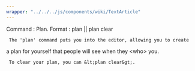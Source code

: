 ```yaml
---
wrapper: "../../../js/components/wiki/TextArticle"
---
```

Command : Plan.
Format  : plan || plan clear
 
     The 'plan' command puts you into the editor, allowing you to create 
a plan for yourself that people will see when they &lt;who&gt; you.
 
     To clear your plan, you can &lt;plan clear&gt;.
